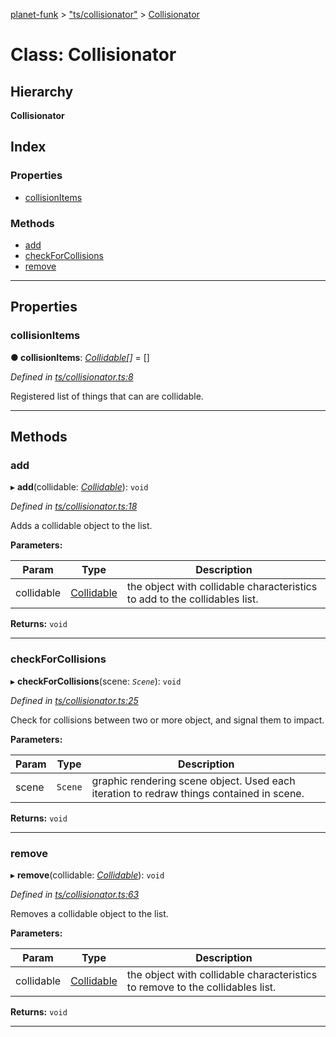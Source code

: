 [planet-funk](../README.md) > ["ts/collisionator"](../modules/_ts_collisionator_.md) > [Collisionator](../classes/_ts_collisionator_.collisionator.md)

# Class: Collisionator

## Hierarchy

**Collisionator**

## Index

### Properties

* [collisionItems](_ts_collisionator_.collisionator.md#collisionitems)

### Methods

* [add](_ts_collisionator_.collisionator.md#add)
* [checkForCollisions](_ts_collisionator_.collisionator.md#checkforcollisions)
* [remove](_ts_collisionator_.collisionator.md#remove)

---

## Properties

<a id="collisionitems"></a>

###  collisionItems

**● collisionItems**: *[Collidable](../interfaces/_ts_collidable_.collidable.md)[]* =  []

*Defined in [ts/collisionator.ts:8](https://github.com/WilliamRADFunk/planet-funk/blob/ab63c66/src/ts/collisionator.ts#L8)*

Registered list of things that can are collidable.

___

## Methods

<a id="add"></a>

###  add

▸ **add**(collidable: *[Collidable](../interfaces/_ts_collidable_.collidable.md)*): `void`

*Defined in [ts/collisionator.ts:18](https://github.com/WilliamRADFunk/planet-funk/blob/ab63c66/src/ts/collisionator.ts#L18)*

Adds a collidable object to the list.

**Parameters:**

| Param | Type | Description |
| ------ | ------ | ------ |
| collidable | [Collidable](../interfaces/_ts_collidable_.collidable.md) |  the object with collidable characteristics to add to the collidables list. |

**Returns:** `void`

___
<a id="checkforcollisions"></a>

###  checkForCollisions

▸ **checkForCollisions**(scene: *`Scene`*): `void`

*Defined in [ts/collisionator.ts:25](https://github.com/WilliamRADFunk/planet-funk/blob/ab63c66/src/ts/collisionator.ts#L25)*

Check for collisions between two or more object, and signal them to impact.

**Parameters:**

| Param | Type | Description |
| ------ | ------ | ------ |
| scene | `Scene` |  graphic rendering scene object. Used each iteration to redraw things contained in scene. |

**Returns:** `void`

___
<a id="remove"></a>

###  remove

▸ **remove**(collidable: *[Collidable](../interfaces/_ts_collidable_.collidable.md)*): `void`

*Defined in [ts/collisionator.ts:63](https://github.com/WilliamRADFunk/planet-funk/blob/ab63c66/src/ts/collisionator.ts#L63)*

Removes a collidable object to the list.

**Parameters:**

| Param | Type | Description |
| ------ | ------ | ------ |
| collidable | [Collidable](../interfaces/_ts_collidable_.collidable.md) |  the object with collidable characteristics to remove to the collidables list. |

**Returns:** `void`

___

